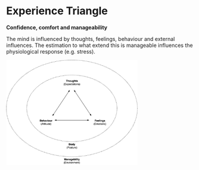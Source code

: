 # Experience Triangle



**Confidence, comfort and manageability**

The mind is influenced by thoughts, feelings, behaviour and external influences. The estimation to what extend this is manageable influences the physiological response (e.g. stress).



<img src="../img/thoughts-feelings-behaviour.png" alt="thoughts-feelings-behaviour" style="width:70%;" />

#### 